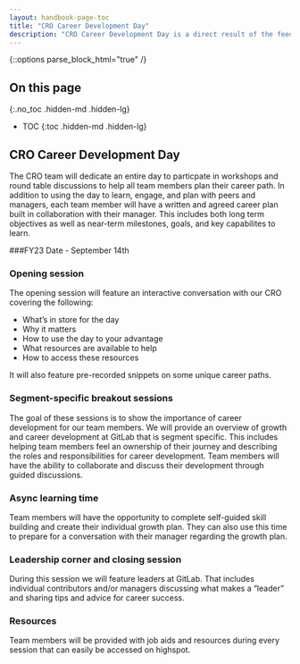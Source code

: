 ```yaml
---
layout: handbook-page-toc
title: "CRO Career Development Day"
description: "CRO Career Development Day is a direct result of the feedback we received from you in our FY22 Engagement Survey on Career Development. It will include time to think big about your career, hear from team members across GitLab, and guidance to help you get your plan into writing and talk about it with your manager."
---
```


{::options parse_block_html="true" /}

## On this page
{:.no_toc .hidden-md .hidden-lg}

- TOC
{:toc .hidden-md .hidden-lg}

## CRO Career Development Day
The CRO team will dedicate an entire day to particpate in workshops and round table discussions to help all team members plan their career path.  In addition to using the day to learn, engage, and plan with peers and managers, each team member will have a written and agreed career plan built in collaboration with their manager. This includes both long term objectives as well as near-term milestones, goals, and key capabilites to learn.

###FY23 Date - September 14th 

### Opening session
The opening session will feature an interactive conversation with our CRO covering the following:
* What’s in store for the day
* Why it matters
* How to use the day to your advantage
* What resources are available to help
* How to access these resources

It will also feature pre-recorded snippets on some unique career paths.

### Segment-specific breakout sessions

The goal of these sessions is to show the importance of career development for our team members. We will provide an overview of growth and career development at GitLab that is segment specific. This includes helping team members feel an ownership of their journey and describing the roles and responsibilities for career development. Team members will have the ability to collaborate and discuss their development through guided discussions.

### Async learning time

Team members will have the opportunity to complete self-guided skill building and create their individual growth plan. They can also use this time to prepare for a conversation with their manager regarding the growth plan. 

### Leadership corner and closing session

During this session we will feature leaders at GitLab. That includes individual contributors and/or managers discussing what makes a “leader” and sharing tips and advice for career success.

### Resources 
Team members will be provided with job aids and resources during every session that can easily be accessed on highspot. 

